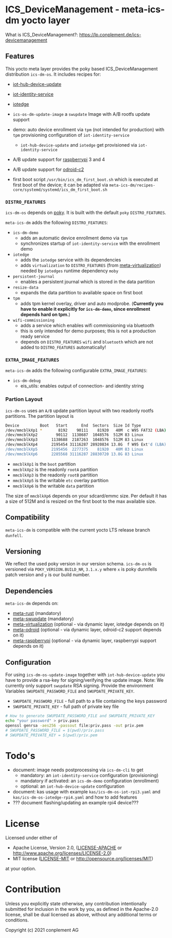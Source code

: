 # ICS_DeviceManagement - meta-ics-dm yocto layer

What is ICS_DeviceManagement?: https://lp.conplement.de/ics-devicemanagement

## Features
This yocto meta layer provides the poky based ICS_DeviceManagement distribution `ics-dm-os`. It includes recipes for:
- [iot-hub-device-update](https://github.com/Azure/iot-hub-device-update)
- [iot-identity-service](https://github.com/Azure/iot-identity-service)
- [iotedge](https://github.com/Azure/iotedge)

- `ics-os-dm-update-image` a `swupdate` Image with A/B rootfs update support
- demo: auto device enrollment via `tpm` (not intended for production) with `tpm` provisioning configuration of  `iot-identity-service`
    - `iot-hub-device-update` and `iotedge` get provisioned via `iot-identity-service`
- A/B update support for [raspberrypi](https://www.raspberrypi.org/) 3 and 4
- A/B update support for [odroid-c2](https://www.hardkernel.com/shop/odroid-c2/)
- first boot script `/usr/bin/ics_dm_first_boot.sh` which is executed at first boot of the device; it can be adapted via `meta-ics-dm/recipes-core/systemd/systemd/ics_dm_first_boot.sh`

### `DISTRO_FEATURES`
`ics-dm-os` depends on [poky](https://www.yoctoproject.org/software-item/poky/).
It is built with the default `poky` `DISTRO_FEATURES`.

`meta-ics-dm` adds the following `DISTRO_FEATURES`:
- `ics-dm-demo`
    - adds an automatic device enrollment demo via `tpm`
    - synchronizes startup of `iot-identity-service` with the enrollment demo
- `iotedge`
    - adds the `iotedge` service with its dependencies
    - adds `virtualization` to `DISTRO_FEATURES` (from [meta-virtualization](https://git.yoctoproject.org/git/meta-virtualization)) needed by `iotedges` runtime dependency `moby`
- `persistent-journal`
    - enables a persistent journal which is stored in the data partition
- `resize-data`
    - expands the data partition to available space on first boot
- `tpm`
    - adds tpm kernel overlay, driver and auto modprobe.
    (**Currently you have to enable it explicitly for `ics-dm-demo`, since enrollment depends hard on tpm.**)
- `wifi-commissioning`
    - adds a service which enables wifi commissioning via bluetooth
    - this is only intended for demo purposes; this is not a production ready service
    - depends on `DISTRO_FEATURES` `wifi` and `bluetooth` which are not added to `DISTRO_FEATURES` automatically!

### `EXTRA_IMAGE_FEATURES`
`meta-ics-dm` adds the following configurable `EXTRA_IMAGE_FEATURES`:
- `ics-dm-debug`
    - eis_utils: enables output of connection- and identity string

### Partion Layout
`ics-dm-os` uses an `A/B` update partition layout with two readonly rootfs partitions.
The partition layout is
```sh
Device         Boot   Start      End  Sectors  Size Id Type
/dev/mmcblkXp1 *       8192    90111    81920   40M  c W95 FAT32 (LBA)
/dev/mmcblkXp2        90112  1138687  1048576  512M 83 Linux
/dev/mmcblkXp3      1138688  2187263  1048576  512M 83 Linux
/dev/mmcblkXp4      2195454 31116287 28920834 13.8G  f W95 Ext'd (LBA)
/dev/mmcblkXp5      2195456  2277375    81920   40M 83 Linux
/dev/mmcblkXp6      2285568 31116287 28830720 13.8G 83 Linux
```
- `mmcblkXp1` is the `boot` partition
- `mmcblkXp2` is the readonly `rootA` partition
- `mmcblkXp3` is the readonly `rootB` partition
- `mmcblkXp5` is the writable `etc` overlay partition
- `mmcblkXp6` is the writable `data` partition

The size of `mmcblkXp6` depends on your sdcard/emmc size. Per default it has a size of 512M and is resized on the first boot to the max available size.

## Compatibility
`meta-ics-dm` is compatible with the current yocto LTS release branch `dunfell`.

## Versioning
We reflect the used poky version in our version schema. `ics-dm-os` is versioned via `POKY_VERSION.BUILD_NR`, `3.1.x.y` where `x` is poky dunnfells patch version and `y` is our build number.

## Dependencies
`meta-ics-dm` depends on:
- [meta-rust](https://github.com/meta-rust/meta-rust.git) (mandatory)
- [meta-swupdate](https://github.com/sbabic/meta-swupdate.git) (mandatory)
- [meta-virtualization](https://git.yoctoproject.org/git/meta-virtualization) (optional - via dynamic layer, iotedge depends on it)
- [meta-odroid](https://github.com/akuster/meta-odroid.git") (optional - via dynamic layer, odroid-c2 support depends on it)
- [meta-raspberrypi]("https://github.com/agherzan/meta-raspberrypi.git") (optional - via dynamic layer, raspberrypi support depends on it)

## Configuration

For using `ics-dm-os-update-image` together with `iot-hub-device-update` you have to provide a rsa-key for signing/verifying the update image.
Note: We currently only support `swupdate` RSA signing.
Provide the environment Variables `SWUPDATE_PASSWORD_FILE` and `SWUPDATE_PRIVATE_KEY`.
 - `SWUPDATE_PASSWORD_FILE` - full path to a file containing the keys password
 - `SWUPDATE_PRIVATE_KEY` - full path of private key file
```sh
# How to generate SWUPDATE_PASSWORD_FILE and SWUPDATE_PRIVATE_KEY
echo "your password" > priv.pass
openssl genrsa -aes256 -passout file:priv.pass -out priv.pem
# SWUPDATE_PASSWORD_FILE = $(pwd)/priv.pass
# SWUPDATE_PRIVATE_KEY = $(pwd)/priv.pem
```

# Todo's
- document: image needs postprocessing via `ics-dm-cli` to get
  - mandatory: an `iot-identity-service` configuration (provisioning)
  - mandatory if activated: an `ics-dm-demo` configuration (enrollment)
  - optional: an `iot-hub-device-update` configuration
- document: kas usage with example `kas/ics-dm-os-iot-rpi3.yaml` and
  `kas/ics-dm-os-iotedge-rpi4.yaml` and how to add features
- ??? document flashing/updating an example rpi4 device???

# License

Licensed under either of

* Apache License, Version 2.0, ([LICENSE-APACHE](LICENSE-APACHE) or <http://www.apache.org/licenses/LICENSE-2.0>)
* MIT license ([LICENSE-MIT](LICENSE-MIT) or <http://opensource.org/licenses/MIT>)

at your option.

# Contribution

Unless you explicitly state otherwise, any contribution intentionally
submitted for inclusion in the work by you, as defined in the Apache-2.0
license, shall be dual licensed as above, without any additional terms or
conditions.

Copyright (c) 2021 conplement AG
